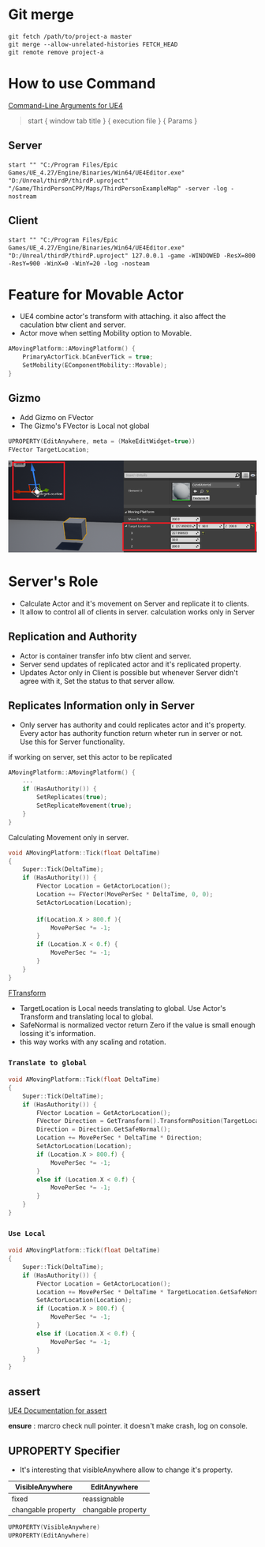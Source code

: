# Git merge #
    git fetch /path/to/project-a master
    git merge --allow-unrelated-histories FETCH_HEAD
    git remote remove project-a


# How to use Command #
[Command-Line Arguments for UE4](https://docs.unrealengine.com/4.27/en-US/ProductionPipelines/CommandLineArguments/)

> start { window tab title } { execution file } { Params }
## Server ##
    start "" "C:/Program Files/Epic Games/UE_4.27/Engine/Binaries/Win64/UE4Editor.exe" "D:/Unreal/thirdP/thirdP.uproject" "/Game/ThirdPersonCPP/Maps/ThirdPersonExampleMap" -server -log -nostream

## Client ##
    start "" "C:/Program Files/Epic Games/UE_4.27/Engine/Binaries/Win64/UE4Editor.exe" "D:/Unreal/thirdP/thirdP.uproject" 127.0.0.1 -game -WINDOWED -ResX=800 -ResY=900 -WinX=0 -WinY=20 -log -nosteam


# Feature for Movable Actor
- UE4 combine actor's transform with attaching. it also affect the caculation btw client and server.
- Actor move when setting Mobility option to Movable.
``` c++
AMovingPlatform::AMovingPlatform() {
    PrimaryActorTick.bCanEverTick = true;
    SetMobility(EComponentMobility::Movable);
}
```

## Gizmo
- Add Gizmo on FVector
- The Gizmo's FVector is Local not global

```c++
UPROPERTY(EditAnywhere, meta = (MakeEditWidget=true))
FVector TargetLocation;
```
![img](./img/1.10_Widget.png)

# Server's Role
- Calculate Actor and it's movement on Server and replicate it to clients.
- It allow to control all of clients in server. calculation works only in Server

## Replication and Authority
- Actor is container transfer info btw client and server.
- Server send updates of replicated actor and it's replicated property.
- Updates Actor only in Client is possible but whenever Server didn't agree with it, Set the status to that server allow.

## Replicates Information only in Server
- Only server has authority and could replicates actor and it's property. Every actor has authority function return wheter run in server or not. Use this for Server functionality.


if working on server, set this actor to be replicated
``` c++
AMovingPlatform::AMovingPlatform() {
    ...    
    if (HasAuthority()) {
        SetReplicates(true);
        SetReplicateMovement(true);
    }
}
```

Calculating Movement only in server.
```c++
void AMovingPlatform::Tick(float DeltaTime)
{
    Super::Tick(DeltaTime);
    if (HasAuthority()) {
        FVector Location = GetActorLocation();
        Location += FVector(MovePerSec * DeltaTime, 0, 0);
        SetActorLocation(Location);

        if(Location.X > 800.f ){
            MovePerSec *= -1;
        }
        if (Location.X < 0.f) {
            MovePerSec *= -1;
        }
    }
}
```

[FTransform](https://docs.unrealengine.com/4.27/en-US/API/Runtime/Core/Math/FTransform/)

- TargetLocation is Local needs translating to global. Use Actor's Transform and translating local to global. 
- SafeNormal is normalized vector return Zero if the value is small enough lossing it's information.
- this way works with any scaling and rotation.

### `Translate to global` ###
```c++
void AMovingPlatform::Tick(float DeltaTime)
{
    Super::Tick(DeltaTime);
    if (HasAuthority()) {
        FVector Location = GetActorLocation();
        FVector Direction = GetTransform().TransformPosition(TargetLocation)  - GetActorLocation();
        Direction = Direction.GetSafeNormal();
        Location += MovePerSec * DeltaTime * Direction;
        SetActorLocation(Location);
        if (Location.X > 800.f) {
            MovePerSec *= -1;
        }
        else if (Location.X < 0.f) {
            MovePerSec *= -1;
        }
    }
}
```

### `Use Local` ###
``` c++
void AMovingPlatform::Tick(float DeltaTime)
{
    Super::Tick(DeltaTime);
    if (HasAuthority()) {
        FVector Location = GetActorLocation();
        Location += MovePerSec * DeltaTime * TargetLocation.GetSafeNormal();
        SetActorLocation(Location);
        if (Location.X > 800.f) {
            MovePerSec *= -1;
        }
        else if (Location.X < 0.f) {
            MovePerSec *= -1;
        }
    }
}

```

## assert ##
[UE4 Documentation for assert](https://docs.unrealengine.com/4.27/en-US/ProgrammingAndScripting/ProgrammingWithCPP/Assertions/)

__ensure__ : marcro check null pointer. it doesn't make crash, log on console.


## UPROPERTY Specifier ##
- It's interesting that visibleAnywhere allow to change it's property.

|VisibleAnywhere|EditAnywhere|
|-|-|
|fixed|reassignable|
|changable property | changable property


``` c++
UPROPERTY(VisibleAnywhere)
UPROPERTY(EditAnywhere)
```
